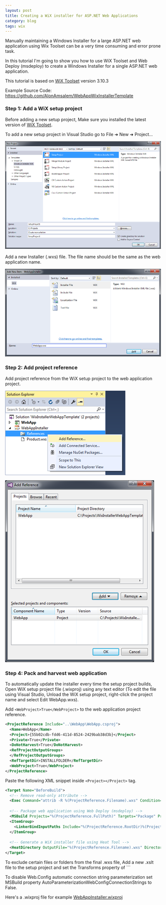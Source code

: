```yaml
---
layout: post
title: Creating a WiX installer for ASP.NET Web Applications
category: blog
tags: wix
---
```


Manually maintaining a Windows Installer for a large ASP.NET web application using Wix Toolset can be a very time consuming and error prone task.

In this tutorial I'm going to show you how to use WiX Toolset and Web Deploy (msdeploy) to create a Windows Installer for a single ASP.NET web application.

This tutorial is based on [WiX Toolset](http://wixtoolset.org/) version 3.10.3

Example Source Code: https://github.com/AlonAmsalem/WebAppWixInstallerTemplate

### Step 1: Add a WiX setup project

Before adding a new setup project, Make sure you installed the latest version of [WiX Toolset](http://wixtoolset.org/).

To add a new setup project in Visual Studio go to File &#10140; New &#10140; Project...

![Add WiX Setup Project](/images/wix_aspnet_tutorial/new_wix_project.png)

Add a new Installer (.wxs) file. The file name should be the same as the web application name.

![Add Installer File](/images/wix_aspnet_tutorial/add_new_wxs_file.png)

### Step 2: Add project reference

Add project reference from the WiX setup project to the web application project.

![Add Reference](/images/wix_aspnet_tutorial/add_reference.png)

![Add Project Reference](/images/wix_aspnet_tutorial/add_project_reference.png)

### Step 4: Pack and harvest web application

To automatically update the installer every time the setup project builds, Open WiX setup project file (.wixproj) using any text editor (To edit the file using Visual Studio, Unload the WiX setup project, right-click the project name and select Edit WebApp.wxs).

Add ```<WebProject>True</WebProject>``` to the web application project reference.

```xml
<ProjectReference Include="..\WebApp\WebApp.csproj">
  <Name>WebApp</Name>
  <Project>{55b02cdb-fdd6-411d-8524-2429bab38d3b}</Project>
  <Private>True</Private>
  <DoNotHarvest>True</DoNotHarvest>
  <RefProjectOutputGroups>
  </RefProjectOutputGroups>
  <RefTargetDir>INSTALLFOLDER</RefTargetDir>
  <WebProject>True</WebProject>
</ProjectReference>
```

Paste the following XML snippet inside ```<Project></Project>``` tag.

```xml
<Target Name="BeforeBuild">
  <!-- Remove read-only attribute -->
  <Exec Command="attrib -R %(ProjectReference.Filename).wxs" Condition="'%(ProjectReference.WebProject)'=='True'" />
  
  <!-- Package web application using Web Deploy (msdeploy) -->
  <MSBuild Projects="%(ProjectReference.FullPath)" Targets="Package" Properties="Configuration=$(Configuration);Platform=Any CPU" Condition="'%(ProjectReference.WebProject)'=='True'" />
  <ItemGroup>
    <LinkerBindInputPaths Include="%(ProjectReference.RootDir)%(ProjectReference.Directory)obj\$(Configuration)\Package\PackageTmp\" />
  </ItemGroup>
  
  <!-- Generate a WiX installer file using Heat Tool -->
  <HeatDirectory OutputFile="%(ProjectReference.Filename).wxs" Directory="%(ProjectReference.RootDir)%(ProjectReference.Directory)obj\$(Configuration)\Package\PackageTmp\" DirectoryRefId="INSTALLFOLDER" ComponentGroupName="%(ProjectReference.Filename)" AutogenerateGuids="True" SuppressCom="True" SuppressFragments="True" SuppressRegistry="True" ToolPath="$(WixToolPath)"  Condition="'%(ProjectReference.WebProject)'=='True'" />
</Target>
```

To exclude certain files or folders from the final .wxs file, Add a new .xslt file to the setup project and set the Transforms property of ```<HeatDirectory></HeatDirectory>

To disable Web.Config automatic connection string parameterization set MSBuild property AutoParameterizationWebConfigConnectionStrings to False.

Here's a .wixproj file for example  [WebAppInstaller.wixproj](https://github.com/AlonAmsalem/WebAppWixInstallerTemplate/blob/master/WebAppInstaller/WebAppInstaller.wixproj)

